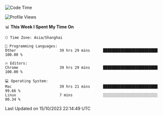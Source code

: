 <!--START_SECTION:waka-->
![Code Time](http://img.shields.io/badge/Code%20Time-1%2C400%20hrs%2050%20mins-blue)

![Profile Views](http://img.shields.io/badge/Profile%20Views-0-blue)

📊 **This Week I Spent My Time On** 

```text
🕑︎ Time Zone: Asia/Shanghai

💬 Programming Languages: 
Other                    39 hrs 29 mins      █████████████████████████   100.00 % 

🔥 Editors: 
Chrome                   39 hrs 29 mins      █████████████████████████   100.00 % 

💻 Operating System: 
Mac                      39 hrs 21 mins      █████████████████████████   99.66 % 
Linux                    7 mins              ░░░░░░░░░░░░░░░░░░░░░░░░░   00.34 % 
```


 Last Updated on 15/10/2023 22:14:49 UTC
<!--END_SECTION:waka-->